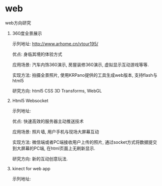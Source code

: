 web
===

web方向研究


1. 360度全景展示
     
     示列地址: http://www.arhome.cn/vtour195/

     优点: 身临其境的体验方式

     应用场景: 汽车内饰360演示, 房屋装修360演示, 虚拟显示互动游戏等等.

     实现方法: 拍摄全景照片, 使用KRPano提供的工具生成web版本, 支持flash与html5

    研究方向: html5 CSS 3D Transforms, WebGL


2. Html5 Websocket

    示列地址: 

    优点: 快速高效的服务器主动推送技术

    应用场景: 照片墙, 用户手机与现场大屏幕互动

    实现方法: 微信端或者PC端接收用户上传的照片, 通过socket方式将数据提交到大屏幕的PC端, 在html页面上无刷新显示.

    研究方向: 新的互动创意玩法.


3. kinect for web app

    示列地址: 

     
    
    
